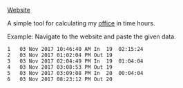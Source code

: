 [Website](https://z0h4n.github.io/in-time-calculator/)

A simple tool for calculating my [office](http://www.mitrmedia.com) in time hours.

Example: Navigate to the website and paste the given data.<br>
```
1	03 Nov 2017 10:46:40 AM	In	19	02:15:24
2	03 Nov 2017 01:02:04 PM	Out	19
3	03 Nov 2017 02:04:49 PM	In	19	01:04:04
4	03 Nov 2017 03:08:53 PM	Out	19
5	03 Nov 2017 03:09:08 PM	In	20	00:04:04
6	03 Nov 2017 08:23:12 PM	Out	20
```
